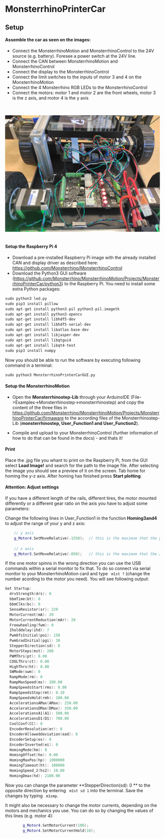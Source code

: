 # MonsterrhinoPrinterCar

## Setup

#### Assemble the car as seen on the images:
  
  * Connect the MonsterrhinoMotion and MonsterrhinoControl to the 24V source (e.g. battery). Foresee a power switch at the 24V line. 
  * Connect the CAN between MonsterrhinoMotion and MonsterrhinoControl
  * Connect the display to the MonsterrhinoControl
  * Connect the limit switches to the inputs of motor 3 and 4 on the MonsterrhinoMotion
  * Connect the 4 Monsterrhino RGB LEDs to the MonsterrhinoControl
  * Connect the motors: motor 1 and motor 2 are the front wheels, motor 3 is the z axis, and motor 4 is the y axis

  <br><br>
  ![](images/3.jpg)
  <br><br>

#### Setup the Raspberry Pi 4

* Download a pre-installed Raspberry Pi image with the already installed CAN and display driver as described here: https://github.com/Monsterrhino/MonsterrhinoControl 
* Download the Python3 GUI software (https://github.com/Monsterrhino/MonsterrhinoMotion/Projects/MonsterrhinoPrinterCar/python3) to the Raspberry Pi. You need to install some extra Python packages:

```Python
sudo python3 led.py 
sudo pip3 install pillow
sudo apt-get install python3-pil python3-pil.imagetk
sudo apt-get install python3-opencv
sudo apt-get install libhdf5-dev
sudo apt-get install libhdf5-serial-dev
sudo apt-get install libatlas-base-dev
sudo apt-get install libjasper-dev 
sudo apt-get install libqtgui4 
sudo apt-get install libqt4-test
sudo pip3 install numpy

```

Now you should be able to run the software by executing following command in a terminal:

```Python
sudo python3 MonsterrhinoPrinterCarGUI.py
```

#### Setup the MonsterrhinoMotion

* Open the **Monsterrhinostep-Lib** through your ArduinoIDE (File->Examples->Monsterrhinostep->monsterrhinostep) and copy the content of the three files in https://github.com/Monsterrhino/MonsterrhinoMotion/Projects/MonsterrhinoPrinterCar/firmaware to the according files of the Monsterrhinostep-Lib (**monsterrhinostep, User_Function1 and User_Function2**).

* Compile and upload to your MonsterrhinoControl (further information of how to do that can be found in the docs) - and thats it!

#### Print
Place the .jpg file you whant to print on the Raspberry Pi, from the GUI select **Load Image!** and search for the path to the image file. After selecting the image you should see a preview of it on the screen. Tab home for homing the y-z axis. After homing has finished press **Start plotting**.


#### **Attention:** Adjust settings
If you have a different length of the rails, different tires, the motor mounted differently or a different gear ratio on the axis you have to adjust some parameters:

Change the following lines in User_Function1 in the function **Homing3and4** to adjust the range of your y and z axis: 

```C++
	// y axis
	g_Motor4.SetMoveRelative(-1550);  // this is the maximum that the y axis can move in steps

	// x axis
	g_Motor3.SetMoveRelative(-850);   // this is the maximum that the z axis can move in steps
```

If the one motor spinns in the wrong direction you can use the USB commands within a serial monitor to fix that. To do so connect via serial monitor to your MonsterrhinoMotion card and type ``` m1st ?``` (change the number acording to the motor you need). You will see following output:

```C++
Get Startup: 
  drvStrength(drs): 0
  bbmTime(bt): 8
  bbmClks(bc): 0
  SenseResistor(sr): 220
  MotorCurrent(mA): 20
  MotorCurrentReduction(mAr): 20
  Freewheeling(fwm): 0
  Iholddelay(ihd): 7
  PwmOfsInitial(poi): 150
  PwmGradInitial(pgi): 30
  StepperDirection(sd): 0
  MotorSteps(mst): 200
  PWMThrs(pt): 0.00
  COOLThrs(ct): 0.00
  HighThrs(ht): 0.00
  SWMode(swm): 0
  RampMode(rm): 0
  RampMaxSpeed(ms): 200.00
  RampSpeedsStart(rms): 0.00
  RampSpeedsStop(rmt): 0.10
  RampSpeedsHold(rmh): 100.00
  AccelerationsAMax(AMax): 250.00
  AccelerationsDMax(DMax): 350.00
  AccelerationsA1(A1): 500.00
  AccelerationsD1(D1): 700.00
  CoolConf(CC): 0
  EncoderResolution(er): 0
  EncoderAlloweddeviation(ead): 0
  EncoderSetup(es): 0
  EncoderInverted(ei): 0
  HomingMode(hm): 0
  HomingOffset(ho): 0.00
  HomingMaxPos(hp): 1000000
  HomingTimeout(ht): 100000
  HomingSpeed_2(hs2): 10.00
  HomingDmax(hd): 2100.00
```
Now you can change the parameter **StepperDirection(sd): 0 ** to the opposite direction by entering ``` m1st sd 1``` into the terminal. Save the changes by typing ``` m1smp```.

It might also be necessary to change the motor currents, depending on the motors and mechanics you use. You can do so by changing the values of this lines (e.g. motor 4):

```C++
		g_Motor4.SetMotorCurrent(100);
		g_Motor4.SetMotorCurrentHold(10);
```
